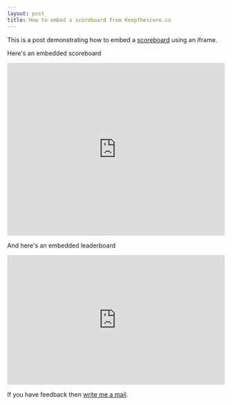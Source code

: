 ```yaml
---
layout: post
title: How to embed a scoreboard from Keepthescore.co
---
```


This is a post demonstrating how to embed a <a href="https://keepthescore.co/">scoreboard<a> using an iframe.

Here's an embedded scoreboard

<iframe height="400px" width="100%"
 scrolling="no"
src="https://keepthescore.co/game/3SdSIAy3s_s1r?minimal=True"
style="border:none;">
</iframe>

And here's an embedded leaderboard

<iframe height="300px" width="100%"
 scrolling="no"
src="https://keepthescore.co/view/3SdSIAy3s_s1r?minimal=True"
style="border:none;">
</iframe>

If you have feedback then <a href="mailto:caspar.wrede@gmail.com">write me a mail</a>.
